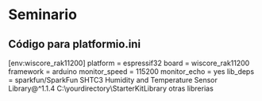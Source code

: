 # Seminario
## Código para platformio.ini

[env:wiscore_rak11200]
platform = espressif32
board = wiscore_rak11200
framework = arduino
monitor_speed = 115200
monitor_echo = yes
lib_deps = 
    sparkfun/SparkFun SHTC3 Humidity and Temperature Sensor Library@^1.1.4
    C:\yourdirectory\StarterKitLibrary
    otras librerias
